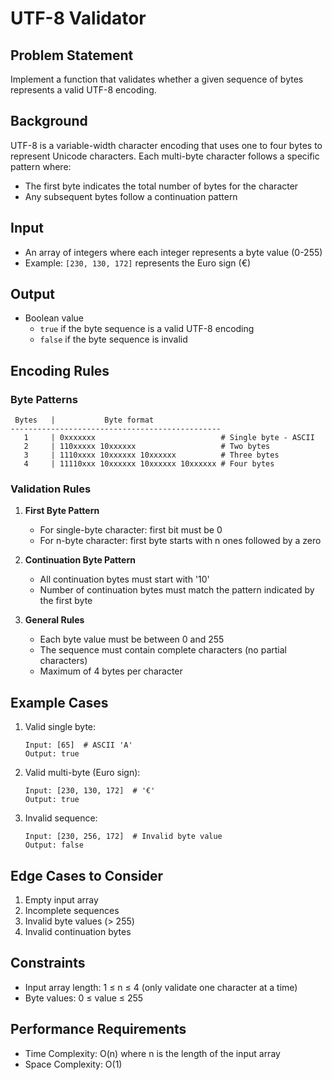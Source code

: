 # UTF-8 Validator
## Problem Statement
Implement a function that validates whether a given sequence of bytes represents a valid UTF-8 encoding.

## Background
UTF-8 is a variable-width character encoding that uses one to four bytes to represent Unicode characters. Each multi-byte character follows a specific pattern where:
- The first byte indicates the total number of bytes for the character
- Any subsequent bytes follow a continuation pattern

## Input
- An array of integers where each integer represents a byte value (0-255)
- Example: `[230, 130, 172]` represents the Euro sign (€)

## Output
- Boolean value
  - `true` if the byte sequence is a valid UTF-8 encoding
  - `false` if the byte sequence is invalid

## Encoding Rules
### Byte Patterns

```
 Bytes   |           Byte format
-----------------------------------------------
   1     | 0xxxxxxx                            # Single byte - ASCII
   2     | 110xxxxx 10xxxxxx                   # Two bytes
   3     | 1110xxxx 10xxxxxx 10xxxxxx          # Three bytes
   4     | 11110xxx 10xxxxxx 10xxxxxx 10xxxxxx # Four bytes
```

### Validation Rules
1. **First Byte Pattern**
   - For single-byte character: first bit must be 0
   - For n-byte character: first byte starts with n ones followed by a zero

2. **Continuation Byte Pattern**
   - All continuation bytes must start with '10'
   - Number of continuation bytes must match the pattern indicated by the first byte

3. **General Rules**
   - Each byte value must be between 0 and 255
   - The sequence must contain complete characters (no partial characters)
   - Maximum of 4 bytes per character

## Example Cases
1. Valid single byte:
   ```
   Input: [65]  # ASCII 'A'
   Output: true
   ```

2. Valid multi-byte (Euro sign):
   ```
   Input: [230, 130, 172]  # '€'
   Output: true
   ```

3. Invalid sequence:
   ```
   Input: [230, 256, 172]  # Invalid byte value
   Output: false
   ```

## Edge Cases to Consider
1. Empty input array
2. Incomplete sequences
3. Invalid byte values (> 255)
4. Invalid continuation bytes

## Constraints
- Input array length: 1 ≤ n ≤ 4 (only validate one character at a time)
- Byte values: 0 ≤ value ≤ 255

## Performance Requirements
- Time Complexity: O(n) where n is the length of the input array
- Space Complexity: O(1)